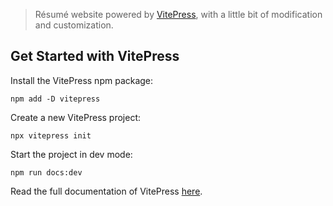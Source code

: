 > Résumé website powered by [VitePress](https://github.com/vuejs/vitepress), with a little bit of modification and customization.

## Get Started with VitePress

Install the VitePress npm package:

```npm
npm add -D vitepress
```

Create a new VitePress project:

```npm
npx vitepress init
```

Start the project in dev mode:

```npm
npm run docs:dev
```

Read the full documentation of VitePress [here](https://vitepress.dev/).
